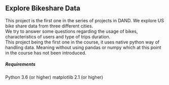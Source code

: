 ## Explore Bikeshare Data
This project is the first one in the series of projects in DAND. We explore US bike share data from three different cities. <br>
We try to answer some questions regarding the usage of bikes, characteristics of users and type of trips duration.<br>
This project being the first one in the course, it uses native python way of handling data. Meaning without using pandas or numpy which at this point in the course has not been introduced.

##### Requirements
Python 3.6 (or higher)
matplotlib 2.1 (or higher)
